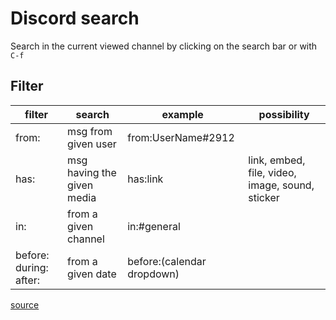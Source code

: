 # Discord search

Search in the current viewed channel by clicking on the search bar or with `C-f`

## Filter

| filter                 | search                     | example                    | possibility                                     |
|------------------------|----------------------------|----------------------------|-------------------------------------------------|
| from:                  | msg from given user        | from:UserName#2912         |                                                 |
| has:                   | msg having the given media | has:link                   | link, embed, file, video, image, sound, sticker |
| in:                    | from a given channel       | in:#general                |                                                 |
| before: during: after: | from a given date          | before:(calendar dropdown) |                                                 |

[source](https://support.discord.com/hc/en-us/articles/115000468588-Using-Search)
